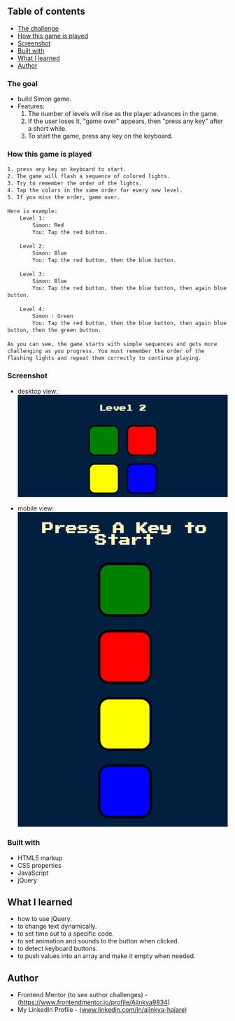 
## Table of contents

  - [The challenge](#the-challenge)  
  - [How this game is played](#How-this-game-is-played)
  - [Screenshot](#screenshot)
  - [Built with](#built-with)
  - [What I learned](#what-i-learned)
  - [Author](#author)


### The goal 
 -  build Simon game.
 -  Features:
    1. The number of levels will rise as the player advances in the game.
    2. If the user loses it, "game over" appears, then "press any key" after a short while.
    3. To start the game, press any key on the keyboard.

### How this game is played
    1. press any key on keyboard to start.
    2. The game will flash a sequence of colored lights.
    3. Try to remember the order of the lights.
    4. Tap the colors in the same order for every new level. 
    5. If you miss the order, game over.

    Here is example:
        Level 1:
            Simon: Red
            You: Tap the red button. 
        
        Level 2:
            Simon: Blue
            You: Tap the red button, then the blue button.

        Level 3:
            Simon: Blue
            You: Tap the red button, then the blue button, then again blue button.

        Level 4: 
            Simon : Green
            You: Tap the red button, then the blue button, then again blue button, then the green button.
        
    As you can see, the game starts with simple sequences and gets more challenging as you progress. You must remember the order of the flashing lights and repeat them correctly to continue playing.
 

### Screenshot

- desktop view:
![](./view-images/desktop-view.png)

- mobile view:
![](./view-images/mobile-view.png)

### Built with

- HTML5 markup
- CSS properties
- JavaScript
- jQuery

## What I learned
-  how to use jQuery.
-  to change text dynamically.
-  to set time out to a specific code.
-  to set animation and sounds to the button when clicked.
-  to detect keyboard buttons.
-  to push values into an array and make it empty when needed.

## Author

- Frontend Mentor (to see author challenges) - (https://www.frontendmentor.io/profile/Ajinkya9834)
- My LinkedIn Profile - (www.linkedin.com/in/ajinkya-hajare)

